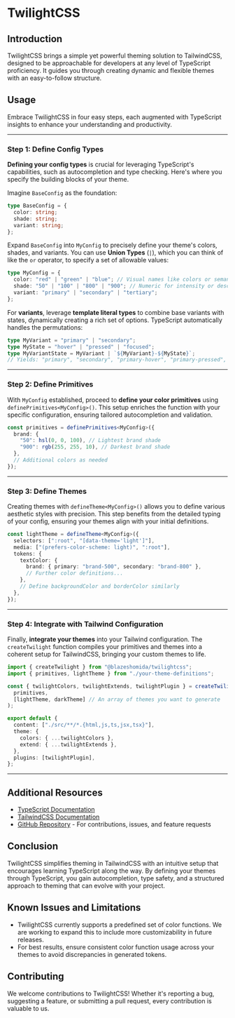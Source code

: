 # TwilightCSS

## Introduction

TwilightCSS brings a simple yet powerful theming solution to TailwindCSS, designed to be approachable for developers at any level of TypeScript proficiency. It guides you through creating dynamic and flexible themes with an easy-to-follow structure.

## Usage

Embrace TwilightCSS in four easy steps, each augmented with TypeScript insights to enhance your understanding and productivity.

---

### Step 1: Define Config Types

**Defining your config types** is crucial for leveraging TypeScript's capabilities, such as autocompletion and type checking. Here's where you specify the building blocks of your theme.

Imagine `BaseConfig` as the foundation:

```typescript
type BaseConfig = {
  color: string;
  shade: string;
  variant: string;
};
```

Expand `BaseConfig` into `MyConfig` to precisely define your theme's colors, shades, and variants. You can use **Union Types** (`|`), which you can think of like the `or` operator, to specify a set of allowable values:

```typescript
type MyConfig = {
  color: "red" | "green" | "blue"; // Visual names like colors or semantic labels such as 'error', 'success', 'brand'
  shade: "50" | "100" | "800" | "900"; // Numeric for intensity or descriptive like 'lightest', 'darkest', 'light', 'dark'
  variant: "primary" | "secondary" | "tertiary";
};
```

For **variants**, leverage **template literal types** to combine base variants with states, dynamically creating a rich set of options. TypeScript automatically handles the permutations:

```typescript
type MyVariant = "primary" | "secondary";
type MyState = "hover" | "pressed" | "focused";
type MyVariantState = MyVariant | `${MyVariant}-${MyState}`;
// Yields: "primary", "secondary", "primary-hover", "primary-pressed", etc.
```

---

### Step 2: Define Primitives

With `MyConfig` established, proceed to **define your color primitives** using `definePrimitives<MyConfig>()`. This setup enriches the function with your specific configuration, ensuring tailored autocompletion and validation.

```typescript
const primitives = definePrimitives<MyConfig>({
  brand: {
    "50": hsl(0, 0, 100), // Lightest brand shade
    "900": rgb(255, 255, 10), // Darkest brand shade
  },
  // Additional colors as needed
});
```

---

### Step 3: Define Themes

Creating themes with `defineTheme<MyConfig>()` allows you to define various aesthetic styles with precision. This step benefits from the detailed typing of your config, ensuring your themes align with your initial definitions.

```typescript
const lightTheme = defineTheme<MyConfig>({
  selectors: [":root", "[data-theme='light']"],
  media: ["(prefers-color-scheme: light)", ":root"],
  tokens: {
    textColor: {
      brand: { primary: "brand-500", secondary: "brand-800" },
      // Further color definitions...
    },
    // Define backgroundColor and borderColor similarly
  },
});
```

---

### Step 4: Integrate with Tailwind Configuration

Finally, **integrate your themes** into your Tailwind configuration. The `createTwilight` function compiles your primitives and themes into a coherent setup for TailwindCSS, bringing your custom themes to life.

```typescript
import { createTwilight } from "@blazeshomida/twilightcss";
import { primitives, lightTheme } from "./your-theme-definitions";

const { twilightColors, twilightExtends, twilightPlugin } = createTwilight(
  primitives,
  [lightTheme, darkTheme] // An array of themes you want to generate
);

export default {
  content: ["./src/**/*.{html,js,ts,jsx,tsx}"],
  theme: {
    colors: { ...twilightColors },
    extend: { ...twilightExtends },
  },
  plugins: [twilightPlugin],
};
```

---

## Additional Resources

- [TypeScript Documentation](https://www.typescriptlang.org/docs/)
- [TailwindCSS Documentation](https://tailwindcss.com/docs)
- [GitHub Repository](https://github.com/blazeshomida/twilightcss) - For contributions, issues, and feature requests

## Conclusion

TwilightCSS simplifies theming in TailwindCSS with an intuitive setup that encourages learning TypeScript along the way. By defining your themes through TypeScript, you gain autocompletion, type safety, and a structured approach to theming that can evolve with your project.

## Known Issues and Limitations

- TwilightCSS currently supports a predefined set of color functions. We are working to expand this to include more customizability in future releases.
- For best results, ensure consistent color function usage across your themes to avoid discrepancies in generated tokens.

## Contributing

We welcome contributions to TwilightCSS! Whether it's reporting a bug, suggesting a feature, or submitting a pull request, every contribution is valuable to us.
